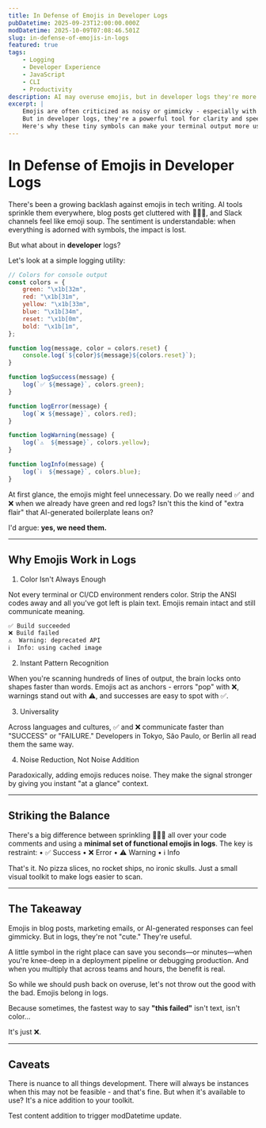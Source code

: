 ```yaml
---
title: In Defense of Emojis in Developer Logs
pubDatetime: 2025-09-23T12:00:00.000Z
modDatetime: 2025-10-09T07:08:46.501Z
slug: in-defense-of-emojis-in-logs
featured: true
tags:
    - Logging
    - Developer Experience
    - JavaScript
    - CLI
    - Productivity
description: AI may overuse emojis, but in developer logs they're more than decoration. Here's why ✅, ❌, ⚠️, and ℹ️ deserve a place in your terminal.
excerpt: |
    Emojis are often criticized as noisy or gimmicky - especially with AI dropping them into every sentence.
    But in developer logs, they're a powerful tool for clarity and speed.
    Here's why these tiny symbols can make your terminal output more useful.
---
```


# In Defense of Emojis in Developer Logs

There's been a growing backlash against emojis in tech writing. AI tools sprinkle them everywhere, blog posts get cluttered with 🚀✨🔥, and Slack channels feel like emoji soup. The sentiment is understandable: when everything is adorned with symbols, the impact is lost.

But what about in **developer** logs?

Let's look at a simple logging utility:

```js
// Colors for console output
const colors = {
    green: "\x1b[32m",
    red: "\x1b[31m",
    yellow: "\x1b[33m",
    blue: "\x1b[34m",
    reset: "\x1b[0m",
    bold: "\x1b[1m",
};

function log(message, color = colors.reset) {
    console.log(`${color}${message}${colors.reset}`);
}

function logSuccess(message) {
    log(`✅ ${message}`, colors.green);
}

function logError(message) {
    log(`❌ ${message}`, colors.red);
}

function logWarning(message) {
    log(`⚠️  ${message}`, colors.yellow);
}

function logInfo(message) {
    log(`ℹ️  ${message}`, colors.blue);
}
```

At first glance, the emojis might feel unnecessary. Do we really need ✅ and ❌ when we already have green and red logs? Isn't this the kind of "extra flair" that AI-generated boilerplate leans on?

I'd argue: **yes, we need them.**

---

## Why Emojis Work in Logs

1. Color Isn't Always Enough

Not every terminal or CI/CD environment renders color. Strip the ANSI codes away and all you've got left is plain text. Emojis remain intact and still communicate meaning.

```bash
✅ Build succeeded
❌ Build failed
⚠️  Warning: deprecated API
ℹ️  Info: using cached image
```

2. Instant Pattern Recognition

When you're scanning hundreds of lines of output, the brain locks onto shapes faster than words. Emojis act as anchors - errors "pop" with ❌, warnings stand out with ⚠️, and successes are easy to spot with ✅.

3. Universality

Across languages and cultures, ✅ and ❌ communicate faster than "SUCCESS" or "FAILURE." Developers in Tokyo, São Paulo, or Berlin all read them the same way.

4. Noise Reduction, Not Noise Addition

Paradoxically, adding emojis reduces noise. They make the signal stronger by giving you instant "at a glance" context.

---

## Striking the Balance

There's a big difference between sprinkling 🦄🔥🌈 all over your code comments and using a **minimal set of functional emojis in logs**. The key is restraint:
• ✅ Success
• ❌ Error
• ⚠️ Warning
• ℹ️ Info

That's it. No pizza slices, no rocket ships, no ironic skulls. Just a small visual toolkit to make logs easier to scan.

---

## The Takeaway

Emojis in blog posts, marketing emails, or AI-generated responses can feel gimmicky. But in logs, they're not "cute." They're useful.

A little symbol in the right place can save you seconds—or minutes—when you're knee-deep in a deployment pipeline or debugging production. And when you multiply that across teams and hours, the benefit is real.

So while we should push back on overuse, let's not throw out the good with the bad. Emojis belong in logs.

Because sometimes, the fastest way to say **"this failed"** isn't text, isn't color…

It's just ❌.

---

## Caveats

There is nuance to all things development. There will always be instances when this may not be feasible - and that's fine. But when it's available to use? It's a nice addition to your toolkit.

Test content addition to trigger modDatetime update.
